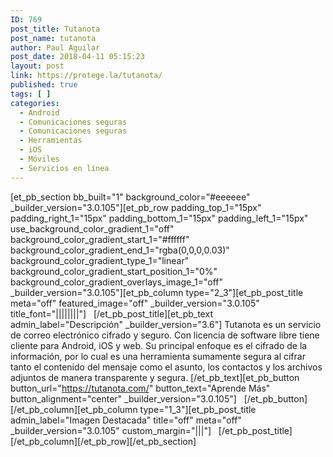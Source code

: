 ```yaml
---
ID: 769
post_title: Tutanota
post_name: tutanota
author: Paul Aguilar
post_date: 2018-04-11 05:15:23
layout: post
link: https://protege.la/tutanota/
published: true
tags: [ ]
categories:
  - Android
  - Comunicaciones seguras
  - Comunicaciones seguras
  - Herramientas
  - iOS
  - Móviles
  - Servicios en línea
---
```

[et_pb_section bb_built="1" background_color="#eeeeee" \_builder\_version="3.0.105"][et_pb_row padding_top_1="15px" padding_right_1="15px" padding_bottom_1="15px" padding_left_1="15px" use_background_color_gradient_1="off" background_color_gradient_start_1="#ffffff" background_color_gradient_end_1="rgba(0,0,0,0.03)" background_color_gradient_type_1="linear" background_color_gradient_start_position_1="0%" background_color_gradient_overlays_image_1="off" \_builder\_version="3.0.105"][et_pb_column type="2_3"][et_pb_post_title meta="off" featured_image="off" \_builder\_version="3.0.105" title_font="||||||||"]   [/et_pb_post_title][et_pb_text admin_label="Descripción" \_builder\_version="3.6"] Tutanota es un servicio de correo electrónico cifrado y seguro. Con licencia de software libre tiene cliente para Android, iOS y web. Su principal enfoque es el cifrado de la información, por lo cual es una herramienta sumamente segura al cifrar tanto el contenido del mensaje como el asunto, los contactos y los archivos adjuntos de manera transparente y segura. [/et_pb_text][et_pb_button button_url="https://tutanota.com/" button_text="Aprende Más" button_alignment="center" \_builder\_version="3.0.105"]   [/et_pb_button][/et_pb_column][et_pb_column type="1_3"][et_pb_post_title admin_label="Imagen Destacada" title="off" meta="off" \_builder\_version="3.0.105" custom_margin="|||"]   [/et_pb_post_title][/et_pb_column][/et_pb_row][/et_pb_section]